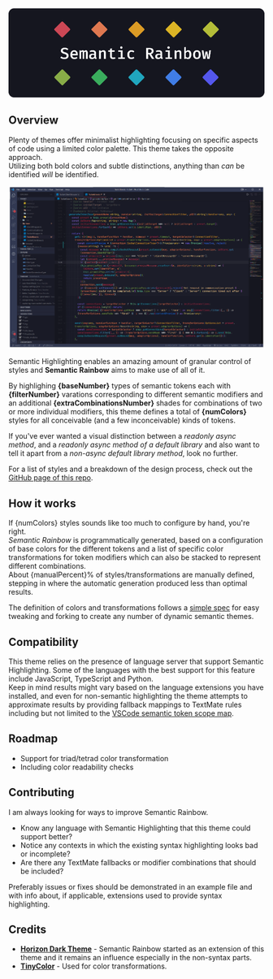 ![Banner](../assets/SR_Banner.png)

## Overview
Plenty of themes offer minimalist highlighting focusing on specific aspects of code using a limited color palette. This theme takes the opposite approach.  
Utilizing both bold colors and subtle distinctions, anything than *can* be identified *will* be identified.  

![Banner](../assets/SR_Example.png)

Semantic Highlighting enables an amazing amount of granular control of styles and **Semantic Rainbow** aims to make use of all of it.

By highlighing **{baseNumber}** types of semantic tokens each with **{filterNumber}** varations corresponding to different semantic modifiers and an additional **{extraCombinationsNumber}** shades for combinations of two or more individual modifiers, this theme defines a total of **{numColors}** styles for all conceivable (and a few inconceivable) kinds of tokens.

If you've ever wanted a visual distinction between a *readonly async method*, and a *readonly async method of a default library* and also want to tell it apart from a *non-async default library method*, look no further.

For a list of styles and a breakdown of the design process, check out the [GitHub page of this repo]('https://thertzlor.github.io/semantic-rainbow/').

## How it works
If {numColors} styles sounds like too much to configure by hand, you're right.  
*Semantic Rainbow* is programmatically generated, based on a configuration of base colors for the different tokens and a list of specific color transformations for token modifiers which can also be stacked to represent different combinations.  
About {manualPercent}% of styles/transformations are manually defined, stepping in where the automatic generation produced less than optimal results.

The definition of colors and transformations follows a [simple spec]('https://thertzlor.github.io/semantic-rainbow/#spec') for easy tweaking and forking to create any number of dynamic semantic themes.

## Compatibility
This theme relies on the presence of language server that support Semantic Highlighting. Some of the languages with the best support for this feature include JavaScript, TypeScript and Python.  
Keep in mind results might vary based on the language extensions you have installed, and even for non-semantic highlighting the theme attempts to approximate results by providing fallback mappings to TextMate rules including but not limited to the [VSCode semantic token scope map](https://code.visualstudio.com/api/language-extensions/semantic-highlight-guide#semantic-token-scope-map).

## Roadmap
* Support for triad/tetrad color transformation
* Including color readability checks

## Contributing
I am always looking for ways to improve Semantic Rainbow.
* Know any language with Semantic Highlighting that this theme could support better?
* Notice any contexts in which the existing syntax highlighting looks bad or incomplete?
* Are there any TextMate fallbacks or modifier combinations that should be included?

Preferably issues or fixes should be demonstrated in an example file and with info about, if applicable, extensions used to provide syntax highlighting.

## Credits
* [**Horizon Dark Theme**](https://horizontheme.netlify.app/) - Semantic Rainbow started as an extension of this theme and it remains an influence especially in the non-syntax parts. 
* [**TinyColor**](https://github.com/bgrins/TinyColor) -  Used for color transformations.

